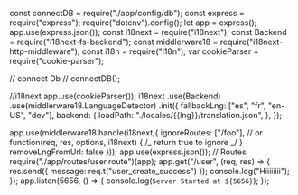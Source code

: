 const connectDB = require("./app/config/db");
const express = require("express");
require("dotenv").config();
let app = express();
app.use(express.json());
const i18next = require("i18next");
const Backend = require("i18next-fs-backend");
const middlerware18 = require("i18next-http-middleware");
const i18n = require("i18n");
var cookieParser = require("cookie-parser");

// connect Db
// connectDB();

//i18next
app.use(cookieParser());
i18next
.use(Backend)
.use(middlerware18.LanguageDetector)
.init({
fallbackLng: ["es", "fr", "en-US", "dev"],
backend: {
loadPath: "./locales/{{lng}}/translation.json",
},
});

app.use(middlerware18.handle(i18next,{
ignoreRoutes: ["/foo"], // or function(req, res, options, i18next) { /_ return true to ignore _/ }
removeLngFromUrl: false
}));
app.use(express.json());
// Routes
require("./app/routes/user.route")(app);
app.get("/user", (req, res) => {
res.send({ message: req.t("user_create_success") });
console.log("Hiiiiiiii");
});
app.listen(5656, () => {
console.log(`Server Started at ${5656}`);
});
